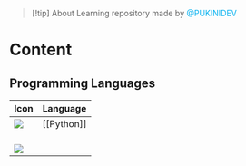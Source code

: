 
> [!tip] About
> Learning repository made by <font color="#00b0f0">@PUKINIDEV</font>
# Content
## Programming Languages

| I**con**                                                                                                                       | **Language** |
| ------------------------------------------------------------------------------------------------------------------------------ | ------------ |
| <img src="https://cdn.jsdelivr.net/gh/devicons/devicon@latest/icons/python/python-original.svg" />                             | [[Python]]   |
| <br>            <img src="https://cdn.jsdelivr.net/gh/devicons/devicon@latest/icons/javascript/javascript-original.svg" /><br> |              |
